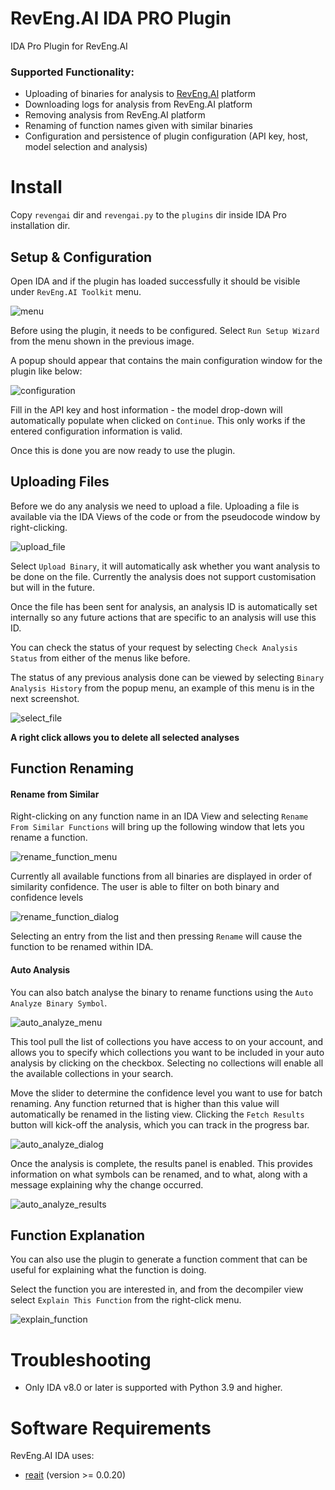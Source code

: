 # RevEng.AI IDA PRO Plugin

IDA Pro Plugin for RevEng.AI

### Supported Functionality:

- Uploading of binaries for analysis to [RevEng.AI](https://reveng.ai/) platform
- Downloading logs for analysis from RevEng.AI platform
- Removing analysis from RevEng.AI platform
- Renaming of function names given with similar binaries
- Configuration and persistence of plugin configuration (API key, host, model selection and analysis)

# Install
Copy `revengai` dir and `revengai.py` to the `plugins` dir inside IDA Pro installation dir.

## Setup & Configuration
Open IDA and if the plugin has loaded successfully it should be visible under `RevEng.AI Toolkit` menu.

![menu](assets/img/1.png)

Before using the plugin, it needs to be configured. Select `Run Setup Wizard` from the menu shown in the previous image.

A popup should appear that contains the main configuration window for the plugin like below:

![configuration](assets/img/2.png)

Fill in the API key and host information - the model drop-down will automatically populate when clicked on `Continue`. This only works if the entered configuration information is valid.

Once this is done you are now ready to use the plugin.

## Uploading Files

Before we do any analysis we need to upload a file. Uploading a file is available via the IDA Views of the code or from the pseudocode window by right-clicking.

![upload_file](assets/img/3.png)

Select `Upload Binary`, it will automatically ask whether you want analysis to be done on the file. Currently the analysis does not support customisation but will in the future.

Once the file has been sent for analysis, an analysis ID is automatically set internally so any future actions that are specific to an analysis will use this ID.

You can check the status of your request by selecting `Check Analysis Status` from either of the menus like before.

The status of any previous analysis done can be viewed by selecting `Binary Analysis History` from the popup menu, an example of this menu is in the next screenshot.

![select_file](assets/img/4.png)

**A right click allows you to delete all selected analyses**

## Function Renaming

#### Rename from Similar

Right-clicking on any function name in an IDA View and selecting `Rename From Similar Functions` will bring up the following window that lets you rename a function.

![rename_function_menu](assets/img/5.png)

Currently all available functions from all binaries are displayed in order of similarity confidence. The user is able to filter on both binary and confidence levels

![rename_function_dialog](assets/img/6.png)

Selecting an entry from the list and then pressing `Rename` will cause the function to be renamed within IDA.

#### Auto Analysis
You can also batch analyse the binary to rename functions using the `Auto Analyze Binary Symbol`.

![auto_analyze_menu](assets/img/7.png)

This tool pull the list of collections you have access to on your account, and allows you to specify which collections you want to be included in your auto analysis by clicking on the checkbox. Selecting no collections will enable all the available collections in your search.

Move the slider to determine the confidence level you want to use for batch renaming. Any function returned that is higher than this value will automatically be renamed in the listing view. Clicking the `Fetch Results` button will kick-off the analysis, which you can track in the progress bar.

![auto_analyze_dialog](assets/img/8.png)

Once the analysis is complete, the results panel is enabled. This provides information on what symbols can be renamed, and to what, along with a message explaining why the change occurred.

![auto_analyze_results](assets/img/9.png)

## Function Explanation

You can also use the plugin to generate a function comment that can be useful for explaining what the function is doing.

Select the function you are interested in, and from the decompiler view select `Explain This Function` from the right-click menu.

![explain_function](assets/img/10.png)

# Troubleshooting
- Only IDA v8.0 or later is supported with Python 3.9 and higher.

# Software Requirements

RevEng.AI IDA uses:
- [reait](https://github.com/RevEngAI/reait) (version >= 0.0.20)
